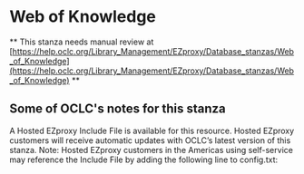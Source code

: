 # Web of Knowledge
** This stanza needs manual review at [https://help.oclc.org/Library_Management/EZproxy/Database_stanzas/Web_of_Knowledge](https://help.oclc.org/Library_Management/EZproxy/Database_stanzas/Web_of_Knowledge) **

## Some of OCLC's notes for this stanza

A Hosted EZproxy Include File is available for this resource. Hosted EZproxy customers will receive automatic updates with OCLC&rsquo;s latest version of this stanza. Note: Hosted EZproxy customers in the Americas using self-service may reference the Include File by adding the following line to config.txt:

&nbsp;
